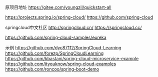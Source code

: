 原项目地址
https://gitee.com/youngzil/quickstart-all



https://projects.spring.io/spring-cloud/
https://github.com/spring-cloud

springcloud中文社区
http://springcloud.cn/
https://springcloud.cc/


https://github.com/spring-cloud-samples/eureka


示例
https://github.com/dyc87112/SpringCloud-Learning
https://github.com/forezp/SpringCloudLearning
https://github.com/kbastani/spring-cloud-microservice-example
https://github.com/ityouknow/spring-cloud-examples
https://github.com/roncoo/spring-boot-demo









